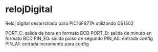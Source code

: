 # relojDigital
Reloj digital desarrollado para PIC16F877A utilizando DS1302

PORT_C: salida de hora en formato BCD
PORT_D: salida de minuto en formato BCD
PIN_E0: salida pulso de segundo
PIN_A0: entrada config
PIN_A1: entrada incremento para config
